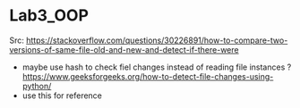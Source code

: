# Lab3_OOP

Src:
https://stackoverflow.com/questions/30226891/how-to-compare-two-versions-of-same-file-old-and-new-and-detect-if-there-were
 - maybe use hash to check fiel changes instead of reading file instances ?
https://www.geeksforgeeks.org/how-to-detect-file-changes-using-python/
 - use this for reference
